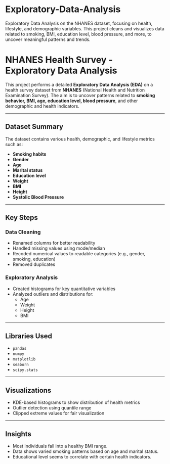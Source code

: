 # Exploratory-Data-Analysis
Exploratory Data Analysis on the NHANES dataset, focusing on health, lifestyle, and demographic variables. This project cleans and visualizes data related to smoking, BMI, education level, blood pressure, and more, to uncover meaningful patterns and trends.
# NHANES Health Survey - Exploratory Data Analysis

This project performs a detailed **Exploratory Data Analysis (EDA)** on a health survey dataset from **NHANES** (National Health and Nutrition Examination Survey). The aim is to uncover patterns related to **smoking behavior, BMI, age, education level, blood pressure**, and other demographic and health indicators.

---

##  Dataset Summary

The dataset contains various health, demographic, and lifestyle metrics such as:

- **Smoking habits**
- **Gender**
- **Age**
- **Marital status**
- **Education level**
- **Weight**
- **BMI**
- **Height**
- **Systolic Blood Pressure**

---

##  Key Steps

###  Data Cleaning
- Renamed columns for better readability
- Handled missing values using mode/median
- Recoded numerical values to readable categories (e.g., gender, smoking, education)
- Removed duplicates

### Exploratory Analysis
- Created histograms for key quantitative variables
- Analyzed outliers and distributions for:
  - Age
  - Weight
  - Height
  - BMI

---

## Libraries Used

- `pandas`
- `numpy`
- `matplotlib`
- `seaborn`
- `scipy.stats`

---

## Visualizations
- KDE-based histograms to show distribution of health metrics
- Outlier detection using quantile range
- Clipped extreme values for fair visualization

---

## Insights
- Most individuals fall into a healthy BMI range.
- Data shows varied smoking patterns based on age and marital status.
- Educational level seems to correlate with certain health indicators.

